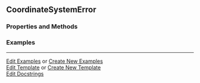 ## <a id="McUtils.Coordinerds.CoordinateSystems.CoordinateSystem.CoordinateSystemError">CoordinateSystemError</a>


### Properties and Methods


### Examples


___

[Edit Examples](https://github.com/McCoyGroup/References/edit/gh-pages/Documentation/examples/McUtils/Coordinerds/CoordinateSystems/CoordinateSystem/CoordinateSystemError.md) or 
[Create New Examples](https://github.com/McCoyGroup/References/new/gh-pages/?filename=Documentation/examples/McUtils/Coordinerds/CoordinateSystems/CoordinateSystem/CoordinateSystemError.md) <br/>
[Edit Template](https://github.com/McCoyGroup/References/edit/gh-pages/Documentation/templates/McUtils/Coordinerds/CoordinateSystems/CoordinateSystem/CoordinateSystemError.md) or 
[Create New Template](https://github.com/McCoyGroup/References/new/gh-pages/?filename=Documentation/templates/McUtils/Coordinerds/CoordinateSystems/CoordinateSystem/CoordinateSystemError.md) <br/>
[Edit Docstrings](https://github.com/McCoyGroup/McUtils/edit/master/Coordinerds/CoordinateSystems/CoordinateSystem.py?message=Update%20Docs)